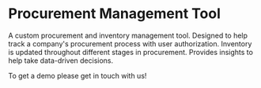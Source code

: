 # Procurement Management Tool
A custom procurement and inventory management tool.
Designed to help track a company's procurement process with user authorization.
Inventory is updated throughout different stages in procurement.
Provides insights to help take data-driven decisions.

To get a demo please get in touch with us!
